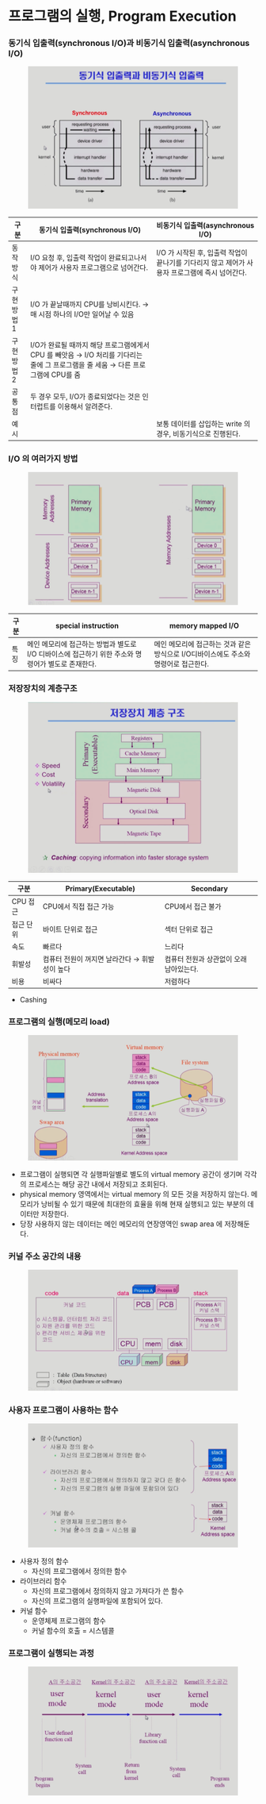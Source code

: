 # 프로그램의 실행, Program Execution

### 동기식 입출력(synchronous I/O)과 비동기식 입출력(asynchronous I/O)

<figure><img src="../../.gitbook/assets/image (5) (1) (1) (1).png" alt=""><figcaption></figcaption></figure>

| 구분     | 동기식 입출력(synchronous I/O)                                                           | 비동기식 입출력(asynchronous I/O)                               |
| ------ | ---------------------------------------------------------------------------------- | -------------------------------------------------------- |
| 동작방식   | I/O 요청 후, 입출력 작업이 완료되고나서야 제어가 사용자 프로그램으로 넘어간다.                                     | I/O 가 시작된 후, 입출력 작업이 끝나기를 기다리지 않고 제어가 사용자 프로그램에 즉시 넘어간다. |
| 구현방법 1 | I/O 가 끝날때까지 CPU를 낭비시킨다. → 매 시점 하나의 I/O만 일어날 수 있음                                   |                                                          |
| 구현방법 2 | I/O가 완료될 때까지 해당 프로그램에게서 CPU 를 빼앗음 → I/O 처리를 기다리는 줄에 그 프로그램을 줄 세움 → 다른 프로그램에 CPU를 줌 |                                                          |
| 공통점    | 두 경우 모두, I/O가 종료되었다는 것은 인터럽트를 이용해서 알려준다.                                           |                                                          |
| 예시     |                                                                                    | 보통 데이터를 삽입하는 write 의 경우, 비동기식으로 진행된다.                    |

### I/O 의 여러가지 방법

<figure><img src="../../.gitbook/assets/image (11) (1) (1).png" alt=""><figcaption></figcaption></figure>

| 구분 | special instruction                                       | memory mapped I/O                                |
| -- | --------------------------------------------------------- | ------------------------------------------------ |
| 특징 | 메인 메모리에 접근하는 방법과 별도로 I/O 디바이스에 접근하기 위한 주소와 명령어가 별도로 존재한다. | 메인 메모리에 접근하는 것과 같은 방식으로 I/O디바이스에도 주소와 명령어로 접근한다. |

### 저장장치의 계층구조

<figure><img src="../../.gitbook/assets/image (6) (1) (1).png" alt=""><figcaption></figcaption></figure>

| 구분     | Primary(Executable)        | Secondary              |
| ------ | -------------------------- | ---------------------- |
| CPU 접근 | CPU에서 직접 접근 가능             | CPU에서 접근 불가            |
| 접근 단위  | 바이트 단위로 접근                 | 섹터 단위로 접근              |
| 속도     | 빠르다                        | 느리다                    |
| 휘발성    | 컴퓨터 전원이 꺼지면 날라간다 → 휘발성이 높다 | 컴퓨터 전원과 상관없이 오래 남아있는다. |
| 비용     | 비싸다                        | 저렴하다                   |

* Cashing

### 프로그램의 실행(메모리 load)

<figure><img src="../../.gitbook/assets/image (8) (2) (1) (1).png" alt=""><figcaption></figcaption></figure>

* 프로그램이 실행되면 각 실행파일별로 별도의 virtual memory 공간이 생기며 각각의 프로세스는 해당 공간 내에서 저장되고 조회된다.
* physical memory 영역에서는 virtual memory 의 모든 것을 저장하지 않는다. 메모리가 낭비될 수 있기 때문에 최대한의 효율을 위해 현재 실행되고 있는 부분의 데이터만 저장한다.
* 당장 사용하지 않는 데이터는 메인 메모리의 연장영역인 swap area 에 저장해둔다.

### 커널 주소 공간의 내용

<figure><img src="../../.gitbook/assets/image (9) (1) (1).png" alt=""><figcaption></figcaption></figure>

### 사용자 프로그램이 사용하는 함수

<figure><img src="../../.gitbook/assets/image (8) (1).png" alt=""><figcaption></figcaption></figure>

* 사용자 정의 함수
  * 자신의 프로그램에서 정의한 함수
* 라이브러리 함수
  * 자신의 프로그램에서 정의하지 않고 가져다가 쓴 함수
  * 자신의 프로그램의 실행파일에 포함되어 있다.
* 커널 함수
  * 운영체제 프로그램의 함수
  * 커널 함수의 호출 = 시스템콜

### 프로그램이 실행되는 과정

<figure><img src="../../.gitbook/assets/image (10) (1) (1).png" alt=""><figcaption></figcaption></figure>
